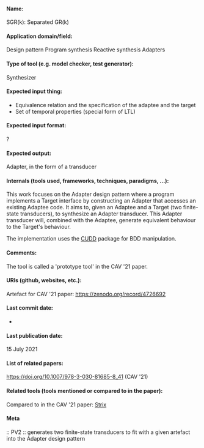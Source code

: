#### Name:
SGR(k): Separated GR(k)

#### Application domain/field:
Design pattern
Program synthesis
Reactive synthesis
Adapters

#### Type of tool (e.g. model checker, test generator):
Synthesizer

#### Expected input thing:
- Equivalence relation and the specification of the adaptee and the target
- Set of temporal properties (special form of LTL)

#### Expected input format:
?

#### Expected output:
Adapter, in the form of a transducer

#### Internals (tools used, frameworks, techniques, paradigms, ...):
This work focuses on the Adapter design pattern where a program implements a Target interface by constructing an Adapter that accesses an existing Adaptee code.
It aims to, given an Adaptee and a Target (two finite-state transducers), to synthesize an Adapter transducer. This Adapter transducer will, combined with the Adaptee, generate equivalent behaviour to the Target's behaviour.

The implementation uses the [CUDD](Libraries/CUDD.md) package for BDD manipulation.

#### Comments:
The tool is called a 'prototype tool' in the CAV '21 paper.

#### URIs (github, websites, etc.):
Artefact for CAV '21 paper: https://zenodo.org/record/4726692

#### Last commit date:
-

#### Last publication date:
15 July 2021

#### List of related papers:
https://doi.org/10.1007/978-3-030-81685-8_41 (CAV '21)

#### Related tools (tools mentioned or compared to in the paper):
Compared to in the CAV '21 paper: [Strix](Synthesiser/Strix.md)

#### Meta
:: PV2 :: generates two finite-state transducers to fit with a given artefact into the Adapter design pattern